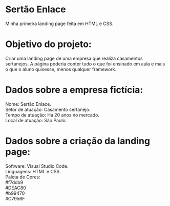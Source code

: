 # Sertão Enlace
Minha primeira landing page feita em HTML e CSS.

# Objetivo do projeto:

Criar uma landing page de uma empresa que realiza casamentos sertanejos. A página poderia conter tudo o que foi ensinado em aula e mais o que o aluno quisesse, menos qualquer framework.

# Dados sobre a empresa fictícia:

Nome: Sertão Enlace. \
Setor de atuação: Casamento sertanejo. \
Tempo de atuação: Há 20 anos no mercado. \
Local de atuação: São Paulo.

# Dados sobre a criação da landing page:

Software: Visual Studio Code. \
Linguagens: HTML e CSS. \
Paleta de Cores: \
#f7dcb9 \
#DEAC80 \
#b99470 \
#C7956F
